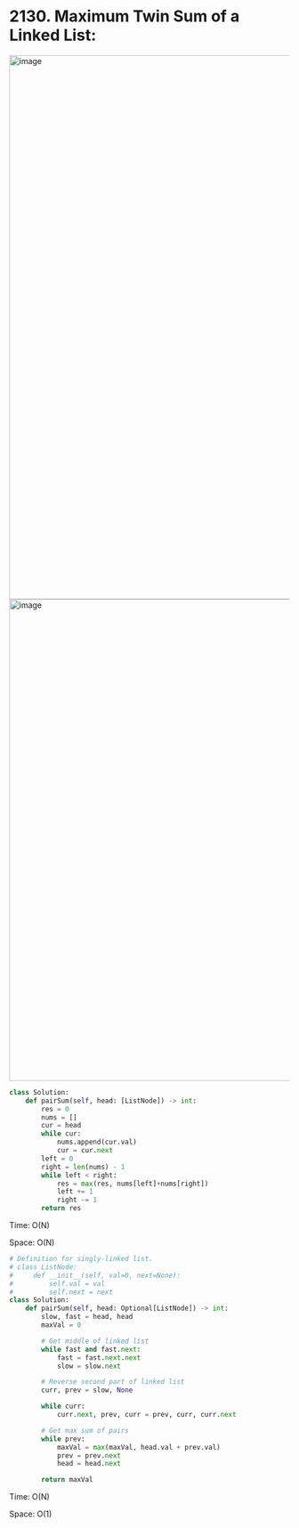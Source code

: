 # 2130. Maximum Twin Sum of a Linked List:

<img width="978" alt="image" src="https://user-images.githubusercontent.com/35987583/186139620-05d6c126-db18-4175-81ec-ef5cf0d957dc.png">
<img width="866" alt="image" src="https://user-images.githubusercontent.com/35987583/186139669-29c89996-32ab-4a79-8cca-23cddc1f3c87.png">


```python
class Solution:
    def pairSum(self, head: [ListNode]) -> int:
        res = 0
        nums = []
        cur = head
        while cur:
            nums.append(cur.val)
            cur = cur.next
        left = 0
        right = len(nums) - 1
        while left < right:
            res = max(res, nums[left]+nums[right])
            left += 1
            right -= 1
        return res
```

Time: O(N)

Space: O(N)

```python
# Definition for singly-linked list.
# class ListNode:
#     def __init__(self, val=0, next=None):
#         self.val = val
#         self.next = next
class Solution:
    def pairSum(self, head: Optional[ListNode]) -> int:
        slow, fast = head, head
        maxVal = 0

        # Get middle of linked list
        while fast and fast.next:
            fast = fast.next.next
            slow = slow.next

        # Reverse second part of linked list
        curr, prev = slow, None

        while curr:       
            curr.next, prev, curr = prev, curr, curr.next   

        # Get max sum of pairs
        while prev:
            maxVal = max(maxVal, head.val + prev.val)
            prev = prev.next
            head = head.next

        return maxVal
```

Time: O(N)

Space: O(1)
